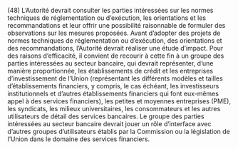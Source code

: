 (48) L’Autorité devrait consulter les parties intéressées sur les normes techniques de réglementation ou d’exécution, les orientations et les recommandations et leur offrir une possibilité raisonnable de formuler des observations sur les mesures proposées. Avant d’adopter des projets de normes techniques de réglementation ou d’exécution, des orientations et des recommandations, l’Autorité devrait réaliser une étude d’impact. Pour des raisons d’efficacité, il convient de recourir à cette fin à un groupe des parties intéressées au secteur bancaire, qui devrait représenter, d’une manière proportionnée, les établissements de crédit et les entreprises d’investissement de l’Union (représentant les différents modèles et tailles d’établissements financiers, y compris, le cas échéant, les investisseurs institutionnels et d’autres établissements financiers qui font eux-mêmes appel à des services financiers), les petites et moyennes entreprises (PME), les syndicats, les milieux universitaires, les consommateurs et les autres utilisateurs de détail des services bancaires. Le groupe des parties intéressées au secteur bancaire devrait jouer un rôle d’interface avec d’autres groupes d’utilisateurs établis par la Commission ou la législation de l’Union dans le domaine des services financiers.